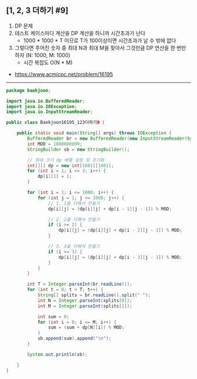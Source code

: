 ## [1, 2, 3 더하기 #9]

1. DP 문제
2. 테스트 케이스마다 계산을 DP 계산을 하니까 시간초과가 난다
    - 1000 * 1000 * T 이므로 T가 100이상이면 시간초과가 날 수 밖에 없다
3. 그렇다면 주어진 숫자 중 최대 N과 최대 M을 찾아서 그것만큼 DP 연산을 한 번만 하자 (N: 1000, M: 1000)
    - 시간 복잡도 O(N * M)

- https://www.acmicpc.net/problem/16195

---

```java
package baekjoon;

import java.io.BufferedReader;
import java.io.IOException;
import java.io.InputStreamReader;

public class Baekjoon16195_123더하기9 {

    public static void main(String[] args) throws IOException {
        BufferedReader br = new BufferedReader(new InputStreamReader(System.in));
        int MOD = 1000000009;
        StringBuilder sb = new StringBuilder();

        // 최대 크기 dp 배열 설정 및 초기화
        int[][] dp = new int[1001][1001];
        for (int i = 1; i <= 3; i++) {
            dp[i][1] = 1;
        }

        for (int i = 1; i <= 1000; i++) {
            for (int j = 1; j <= 1000; j++) {
                // 1. 1을 더해서 만들기
                dp[i][j] = (dp[i][j] + dp[i - 1][j - 1]) % MOD;

                // 2. 2를 더해서 만들기
                if (i >= 2) {
                    dp[i][j] = (dp[i][j] + dp[i - 2][j - 1]) % MOD;
                }

                // 3. 3을 더해서 만들기
                if (i >= 3) {
                    dp[i][j] = (dp[i][j] + dp[i - 3][j - 1]) % MOD;
                }
            }
        }

        int T = Integer.parseInt(br.readLine());
        for (int t = 0; t < T; t++) {
            String[] splits = br.readLine().split(" ");
            int N = Integer.parseInt(splits[0]);
            int M = Integer.parseInt(splits[1]);

            int sum = 0;
            for (int i = 0; i <= M; i++) {
                sum = (sum + dp[N][i]) % MOD;
            }
            sb.append(sum).append("\n");
        }

        System.out.println(sb);

    }
}
```